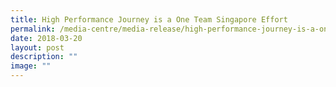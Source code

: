 ```yaml
---
title: High Performance Journey is a One Team Singapore Effort
permalink: /media-centre/media-release/high-performance-journey-is-a-one-team-singapore-effort/
date: 2018-03-20
layout: post
description: ""
image: ""
---
```

